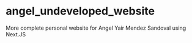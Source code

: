 # angel_undeveloped_website
More complete personal website for Angel Yair Mendez Sandoval using Next.JS
